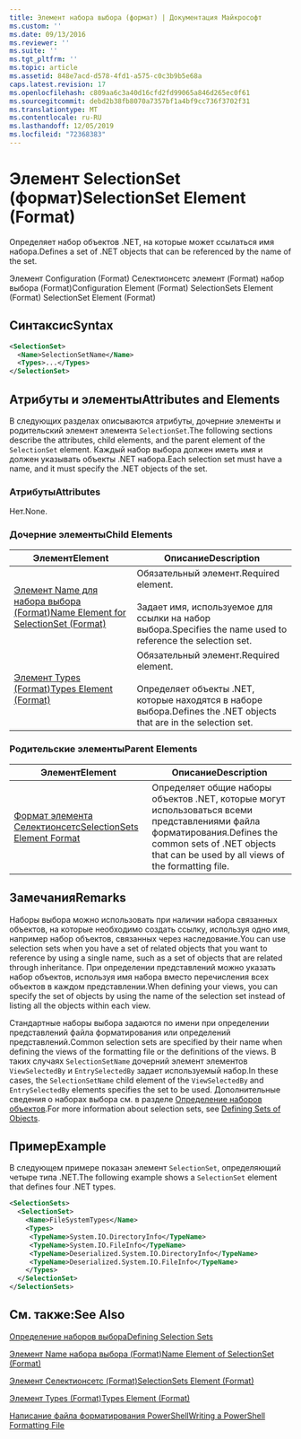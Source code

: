 ```yaml
---
title: Элемент набора выбора (формат) | Документация Майкрософт
ms.custom: ''
ms.date: 09/13/2016
ms.reviewer: ''
ms.suite: ''
ms.tgt_pltfrm: ''
ms.topic: article
ms.assetid: 848e7acd-d578-4fd1-a575-c0c3b9b5e68a
caps.latest.revision: 17
ms.openlocfilehash: c809aa6c3a40d16cfd2fd99065a846d265ec0f61
ms.sourcegitcommit: debd2b38fb8070a7357bf1a4bf9cc736f3702f31
ms.translationtype: MT
ms.contentlocale: ru-RU
ms.lasthandoff: 12/05/2019
ms.locfileid: "72368383"
---
```

# <a name="selectionset-element-format"></a><span data-ttu-id="a7cdd-102">Элемент SelectionSet (формат)</span><span class="sxs-lookup"><span data-stu-id="a7cdd-102">SelectionSet Element (Format)</span></span>

<span data-ttu-id="a7cdd-103">Определяет набор объектов .NET, на которые может ссылаться имя набора.</span><span class="sxs-lookup"><span data-stu-id="a7cdd-103">Defines a set of .NET objects that can be referenced by the name of the set.</span></span>

<span data-ttu-id="a7cdd-104">Элемент Configuration (Format) Селектионсетс элемент (Format) набор выбора (Format)</span><span class="sxs-lookup"><span data-stu-id="a7cdd-104">Configuration Element (Format) SelectionSets Element (Format) SelectionSet Element (Format)</span></span>

## <a name="syntax"></a><span data-ttu-id="a7cdd-105">Синтаксис</span><span class="sxs-lookup"><span data-stu-id="a7cdd-105">Syntax</span></span>

```xml
<SelectionSet>
  <Name>SelectionSetName</Name>
  <Types>...</Types>
</SelectionSet>
```

## <a name="attributes-and-elements"></a><span data-ttu-id="a7cdd-106">Атрибуты и элементы</span><span class="sxs-lookup"><span data-stu-id="a7cdd-106">Attributes and Elements</span></span>

<span data-ttu-id="a7cdd-107">В следующих разделах описываются атрибуты, дочерние элементы и родительский элемент элемента `SelectionSet`.</span><span class="sxs-lookup"><span data-stu-id="a7cdd-107">The following sections describe the attributes, child elements, and the parent element of the `SelectionSet` element.</span></span> <span data-ttu-id="a7cdd-108">Каждый набор выбора должен иметь имя и должен указывать объекты .NET набора.</span><span class="sxs-lookup"><span data-stu-id="a7cdd-108">Each selection set must have a name, and it must specify the .NET objects of the set.</span></span>

### <a name="attributes"></a><span data-ttu-id="a7cdd-109">Атрибуты</span><span class="sxs-lookup"><span data-stu-id="a7cdd-109">Attributes</span></span>

<span data-ttu-id="a7cdd-110">Нет.</span><span class="sxs-lookup"><span data-stu-id="a7cdd-110">None.</span></span>

### <a name="child-elements"></a><span data-ttu-id="a7cdd-111">Дочерние элементы</span><span class="sxs-lookup"><span data-stu-id="a7cdd-111">Child Elements</span></span>

|<span data-ttu-id="a7cdd-112">Элемент</span><span class="sxs-lookup"><span data-stu-id="a7cdd-112">Element</span></span>|<span data-ttu-id="a7cdd-113">Описание</span><span class="sxs-lookup"><span data-stu-id="a7cdd-113">Description</span></span>|
|-------------|-----------------|
|[<span data-ttu-id="a7cdd-114">Элемент Name для набора выбора (Format)</span><span class="sxs-lookup"><span data-stu-id="a7cdd-114">Name Element for SelectionSet (Format)</span></span>](./name-element-for-selectionset-format.md)|<span data-ttu-id="a7cdd-115">Обязательный элемент.</span><span class="sxs-lookup"><span data-stu-id="a7cdd-115">Required element.</span></span><br /><br /> <span data-ttu-id="a7cdd-116">Задает имя, используемое для ссылки на набор выбора.</span><span class="sxs-lookup"><span data-stu-id="a7cdd-116">Specifies the name used to reference the selection set.</span></span>|
|[<span data-ttu-id="a7cdd-117">Элемент Types (Format)</span><span class="sxs-lookup"><span data-stu-id="a7cdd-117">Types Element (Format)</span></span>](./types-element-for-selectionset-format.md)|<span data-ttu-id="a7cdd-118">Обязательный элемент.</span><span class="sxs-lookup"><span data-stu-id="a7cdd-118">Required element.</span></span><br /><br /> <span data-ttu-id="a7cdd-119">Определяет объекты .NET, которые находятся в наборе выбора.</span><span class="sxs-lookup"><span data-stu-id="a7cdd-119">Defines the .NET objects that are in the selection set.</span></span>|

### <a name="parent-elements"></a><span data-ttu-id="a7cdd-120">Родительские элементы</span><span class="sxs-lookup"><span data-stu-id="a7cdd-120">Parent Elements</span></span>

|<span data-ttu-id="a7cdd-121">Элемент</span><span class="sxs-lookup"><span data-stu-id="a7cdd-121">Element</span></span>|<span data-ttu-id="a7cdd-122">Описание</span><span class="sxs-lookup"><span data-stu-id="a7cdd-122">Description</span></span>|
|-------------|-----------------|
|[<span data-ttu-id="a7cdd-123">Формат элемента Селектионсетс</span><span class="sxs-lookup"><span data-stu-id="a7cdd-123">SelectionSets Element Format</span></span>](./selectionsets-element-format.md)|<span data-ttu-id="a7cdd-124">Определяет общие наборы объектов .NET, которые могут использоваться всеми представлениями файла форматирования.</span><span class="sxs-lookup"><span data-stu-id="a7cdd-124">Defines the common sets of .NET objects that can be used by all views of the formatting file.</span></span>|

## <a name="remarks"></a><span data-ttu-id="a7cdd-125">Замечания</span><span class="sxs-lookup"><span data-stu-id="a7cdd-125">Remarks</span></span>

<span data-ttu-id="a7cdd-126">Наборы выбора можно использовать при наличии набора связанных объектов, на которые необходимо создать ссылку, используя одно имя, например набор объектов, связанных через наследование.</span><span class="sxs-lookup"><span data-stu-id="a7cdd-126">You can use selection sets when you have a set of related objects that you want to reference by using a single name, such as a set of objects that are related through inheritance.</span></span> <span data-ttu-id="a7cdd-127">При определении представлений можно указать набор объектов, используя имя набора вместо перечисления всех объектов в каждом представлении.</span><span class="sxs-lookup"><span data-stu-id="a7cdd-127">When defining your views, you can specify the set of objects by using the name of the selection set instead of listing all the objects within each view.</span></span>

<span data-ttu-id="a7cdd-128">Стандартные наборы выбора задаются по имени при определении представлений файла форматирования или определений представлений.</span><span class="sxs-lookup"><span data-stu-id="a7cdd-128">Common selection sets are specified by their name when defining the views of the formatting file or the definitions of the views.</span></span> <span data-ttu-id="a7cdd-129">В таких случаях `SelectionSetName` дочерний элемент элементов `ViewSelectedBy` и `EntrySelectedBy` задает используемый набор.</span><span class="sxs-lookup"><span data-stu-id="a7cdd-129">In these cases, the `SelectionSetName` child element of the `ViewSelectedBy` and `EntrySelectedBy` elements specifies the set to be used.</span></span> <span data-ttu-id="a7cdd-130">Дополнительные сведения о наборах выбора см. в разделе [Определение наборов объектов](./defining-selection-sets.md).</span><span class="sxs-lookup"><span data-stu-id="a7cdd-130">For more information about selection sets, see [Defining Sets of Objects](./defining-selection-sets.md).</span></span>

## <a name="example"></a><span data-ttu-id="a7cdd-131">Пример</span><span class="sxs-lookup"><span data-stu-id="a7cdd-131">Example</span></span>

<span data-ttu-id="a7cdd-132">В следующем примере показан элемент `SelectionSet`, определяющий четыре типа .NET.</span><span class="sxs-lookup"><span data-stu-id="a7cdd-132">The following example shows a `SelectionSet` element that defines four .NET types.</span></span>

```xml
<SelectionSets>
  <SelectionSet>
    <Name>FileSystemTypes</Name>
    <Types>
     <TypeName>System.IO.DirectoryInfo</TypeName>
     <TypeName>System.IO.FileInfo</TypeName>
     <TypeName>Deserialized.System.IO.DirectoryInfo</TypeName>
     <TypeName>Deserialized.System.IO.FileInfo</TypeName>
    </Types>
  </SelectionSet>
</SelectionSets>
```

## <a name="see-also"></a><span data-ttu-id="a7cdd-133">См. также:</span><span class="sxs-lookup"><span data-stu-id="a7cdd-133">See Also</span></span>

[<span data-ttu-id="a7cdd-134">Определение наборов выбора</span><span class="sxs-lookup"><span data-stu-id="a7cdd-134">Defining Selection Sets</span></span>](./defining-selection-sets.md)

[<span data-ttu-id="a7cdd-135">Элемент Name набора выбора (Format)</span><span class="sxs-lookup"><span data-stu-id="a7cdd-135">Name Element of SelectionSet (Format)</span></span>](./name-element-for-selectionset-format.md)

[<span data-ttu-id="a7cdd-136">Элемент Селектионсетс (Format)</span><span class="sxs-lookup"><span data-stu-id="a7cdd-136">SelectionSets Element (Format)</span></span>](./selectionsets-element-format.md)

[<span data-ttu-id="a7cdd-137">Элемент Types (Format)</span><span class="sxs-lookup"><span data-stu-id="a7cdd-137">Types Element (Format)</span></span>](./types-element-for-selectionset-format.md)

[<span data-ttu-id="a7cdd-138">Написание файла форматирования PowerShell</span><span class="sxs-lookup"><span data-stu-id="a7cdd-138">Writing a PowerShell Formatting File</span></span>](./writing-a-powershell-formatting-file.md)
